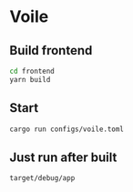 # Voile

## Build frontend

```bash
cd frontend
yarn build
```

## Start

```bash
cargo run configs/voile.toml
```

## Just run after built

```bash
target/debug/app
```
